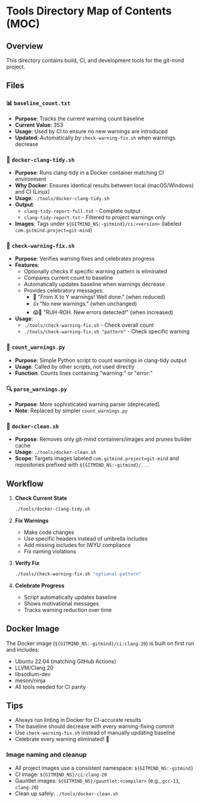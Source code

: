# Tools Directory Map of Contents (MOC)

## Overview
This directory contains build, CI, and development tools for the git-mind project.

## Files

### 📊 `baseline_count.txt`
- **Purpose**: Tracks the current warning count baseline
- **Current Value**: 353
- **Usage**: Used by CI to ensure no new warnings are introduced
- **Updated**: Automatically by `check-warning-fix.sh` when warnings decrease

### 🐳 `docker-clang-tidy.sh`
- **Purpose**: Runs clang-tidy in a Docker container matching CI environment
- **Why Docker**: Ensures identical results between local (macOS/Windows) and CI (Linux)
- **Usage**: `./tools/docker-clang-tidy.sh`
- **Output**: 
  - `clang-tidy-report-full.txt` - Complete output
  - `clang-tidy-report.txt` - Filtered to project warnings only
 - **Images**: Tags under `${GITMIND_NS:-gitmind}/ci:<version>` (labeled `com.gitmind.project=git-mind`)

### 🎉 `check-warning-fix.sh`
- **Purpose**: Verifies warning fixes and celebrates progress
- **Features**:
  - Optionally checks if specific warning pattern is eliminated
  - Compares current count to baseline
  - Automatically updates baseline when warnings decrease
  - Provides celebratory messages:
    - 🤩 "From X to Y warnings! Well done." (when reduced)
    - 👍 "No new warnings." (when unchanged)
    - 😱🚨 "RUH-ROH. New errors detected!" (when increased)
- **Usage**: 
  - `./tools/check-warning-fix.sh` - Check overall count
  - `./tools/check-warning-fix.sh "pattern"` - Check specific warning

### 📝 `count_warnings.py`
- **Purpose**: Simple Python script to count warnings in clang-tidy output
- **Usage**: Called by other scripts, not used directly
- **Function**: Counts lines containing "warning:" or "error:" 

### 🔍 `parse_warnings.py`
- **Purpose**: More sophisticated warning parser (deprecated)
- **Note**: Replaced by simpler `count_warnings.py`

### 🧹 `docker-clean.sh`
- **Purpose**: Removes only git-mind containers/images and prunes builder cache
- **Usage**: `./tools/docker-clean.sh`
- **Scope**: Targets images labeled `com.gitmind.project=git-mind` and repositories prefixed with `${GITMIND_NS:-gitmind}/...`

## Workflow

1. **Check Current State**
   ```bash
   ./tools/docker-clang-tidy.sh
   ```

2. **Fix Warnings**
   - Make code changes
   - Use specific headers instead of umbrella includes
   - Add missing includes for IWYU compliance
   - Fix naming violations

3. **Verify Fix**
   ```bash
   ./tools/check-warning-fix.sh "optional-pattern"
   ```

4. **Celebrate Progress**
   - Script automatically updates baseline
   - Shows motivational messages
   - Tracks warning reduction over time

## Docker Image

The Docker image (`${GITMIND_NS:-gitmind}/ci:clang-20`) is built on first run and includes:
- Ubuntu 22.04 (matching GitHub Actions)
- LLVM/Clang 20
- libsodium-dev
- meson/ninja
- All tools needed for CI parity

## Tips

- Always run linting in Docker for CI-accurate results
- The baseline should decrease with every warning-fixing commit
- Use `check-warning-fix.sh` instead of manually updating baseline
- Celebrate every warning eliminated! 🎯

### Image naming and cleanup
- All project images use a consistent namespace: `${GITMIND_NS:-gitmind}`
- CI image: `${GITMIND_NS}/ci:clang-20`
- Gauntlet images: `${GITMIND_NS}/gauntlet:<compiler>` (e.g., `gcc-13`, `clang-20`)
- Clean up safely: `./tools/docker-clean.sh`
